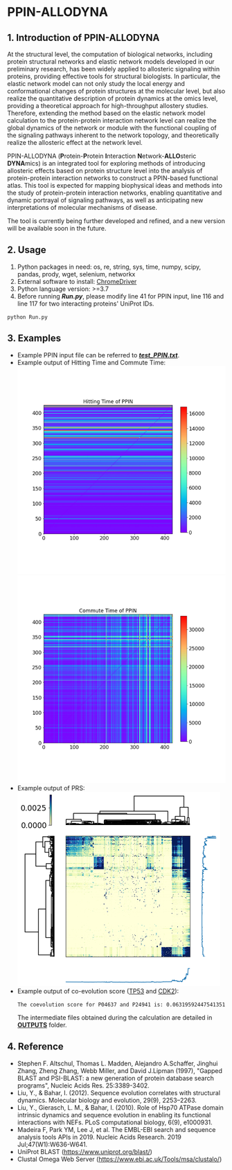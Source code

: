 # PPIN-ALLODYNA
## 1. Introduction of PPIN-ALLODYNA

At the structural level, the computation of biological networks, including protein structural networks and elastic network models developed in our preliminary research, has been widely applied to allosteric signaling within proteins, providing effective tools for structural biologists. In particular, the elastic network model can not only study the local energy and conformational changes of protein structures at the molecular level, but also realize the quantitative description of protein dynamics at the omics level, providing a theoretical approach for high-throughput allostery studies. Therefore, extending the method based on the elastic network model calculation to the protein-protein interaction network level can realize the global dynamics of the network or module with the functional coupling of the signaling pathways inherent to the network topology, and theoretically realize the allosteric effect at the network level.
  
PPIN-ALLODYNA (**P**rotein-**P**rotein **I**nteraction **N**etwork-**ALLO**steric **DYNA**mics) is an integrated tool for exploring methods of introducing allosteric effects based on protein structure level into the analysis of protein-protein interaction networks to construct a PPIN-based functional atlas. This tool is expected for mapping biophysical ideas and methods into the study of protein-protein interaction networks, enabling quantitative and dynamic portrayal of signaling pathways, as well as anticipating new interpretations of molecular mechanisms of disease.
  
The tool is currently being further developed and refined, and a new version will be available soon in the future.

## 2. Usage
  1) Python packages in need: os, re, string, sys, time, numpy, scipy, pandas, prody, wget, selenium, networkx
  2) External software to install: [ChromeDriver](https://sites.google.com/a/chromium.org/chromedriver/home)
  3) Python language version: >=3.7
  4) Before running ***Run.py***, please modify line 41 for PPIN input, line 116 and line 117 for two interacting proteins' UniProt IDs.
  ```
  python Run.py
  ```

## 3. Examples

- Example PPIN input file can be referred to [***test_PPIN.txt***](https://github.com/JudeYu99/PPIN-ALLODYNA/blob/main/test_PPIN.txt).
- Example output of Hitting Time and Commute Time:  
  ![Hit](https://github.com/JudeYu99/PPIN-ALLODYNA/blob/main/OUTPUTS/hit.png "Hitting Time")  
  ![Commute](https://github.com/JudeYu99/PPIN-ALLODYNA/blob/main/OUTPUTS/commute.png "Commute Time")
- Example output of PRS:  
  ![PRS](https://github.com/JudeYu99/PPIN-ALLODYNA/blob/main/OUTPUTS/prs_heatmap.png "PRS")
- Example output of co-evolution score ([TP53](https://www.uniprot.org/uniprot/P04637) and [CDK2](https://www.uniprot.org/uniprot/P24941)):  
  ```
  The coevolution score for P04637 and P24941 is: 0.06319592447541351
  ```
  The intermediate files obtained during the calculation are detailed in [**OUTPUTS**](https://github.com/JudeYu99/PPIN-ALLODYNA/tree/main/OUTPUTS) folder.

  
## 4. Reference
- Stephen F. Altschul, Thomas L. Madden, Alejandro A.Schaffer, Jinghui Zhang, Zheng Zhang, Webb Miller, and David J.Lipman (1997), "Gapped BLAST and PSI-BLAST: a new generation of protein database search programs", Nucleic Acids Res. 25:3389-3402.
- Liu, Y., & Bahar, I. (2012). Sequence evolution correlates with structural dynamics. Molecular biology and evolution, 29(9), 2253–2263.
- Liu, Y., Gierasch, L. M., & Bahar, I. (2010). Role of Hsp70 ATPase domain intrinsic dynamics and sequence evolution in enabling its functional interactions with NEFs. PLoS computational biology, 6(9), e1000931.
- Madeira F, Park YM, Lee J, et al. The EMBL-EBI search and sequence analysis tools APIs in 2019. Nucleic Acids Research. 2019 Jul;47(W1):W636-W641. 
- UniProt BLAST (https://www.uniprot.org/blast/)
- Clustal Omega Web Server (https://www.ebi.ac.uk/Tools/msa/clustalo/)

